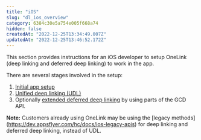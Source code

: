 ```yaml
---
title: "iOS"
slug: "dl_ios_overview"
category: 6384c30e5a754e005f668a74
hidden: false
createdAt: "2022-12-25T13:34:49.007Z"
updatedAt: "2022-12-25T13:46:52.172Z"
---
```

This section provides instructions for an iOS developer to setup OneLink (deep linking and deferred deep linking) to work in the app.

There are several stages involved in the setup: 

1. [Initial app setup](dl_ios_init_setup)
2. [Unified deep linking (UDL)](dl_ios_unified_deep_linking)
3. Optionally [extended deferred deep linking](dl_ios_ocds_ddl) by using parts of the GCD API.

**Note:** Customers already using OneLink may be using the [legacy methods] (https://dev.appsflyer.com/hc/docs/ios-legacy-apis) for deep linking and deferred deep linking, instead of UDL.
